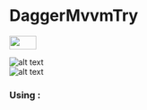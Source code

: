 # DaggerMvvmTry

<img src="https://github.com/azwarbahar07/DaggerMvvmTry/blob/master/Screanshoot/Screenshot_2020_1029_194019.jpg" height="24" width="48">



![alt text](https://github.com/azwarbahar07/DaggerMvvmTry/blob/master/Screanshoot/Screenshot_2020_1029_194019.jpg)  
![alt text](https://github.com/azwarbahar07/DaggerMvvmTry/blob/master/Screanshoot/Screenshot_2020_1029_194040.jpg) 




### Using : 
